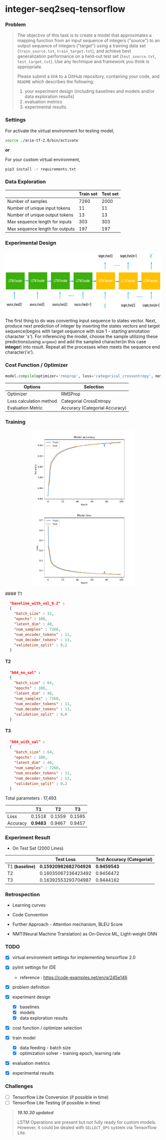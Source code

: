 # integer-seq2seq-tensorflow

### Problem

> The objective of this task is to create a model that approximates a mapping function from an input sequence of integers ("source") to an output sequence of integers ("target") using a training data set (`train_source.txt`, `train_target.txt`), and achieve best generalization performance on a held-out test set (`test_source.txt`, `test_target.txt`). Use any technique and framework you think is appropriate.
>
> Please submit a link to a GitHub repository, containing your code, and `README` which describes the following:
>
> 1. your experiment design (including baselines and models and/or data exploration results)
> 2. evaluation metrics
> 3. experimental results.



### Settings

For activate the virtual environment for testing model,

```bash
source ./arie-tf-2.0/bin/activate
```

***or***

For your custom virtual environment,

```bash
pip3 install -r requirements.txt
```



### Data Exploration

|                                 | Train set | Test set |
| ------------------------------- | --------- | -------- |
| Number of samples               | 7260      | 2000     |
| Number of unique input tokens   | 11        | 11       |
| Number of unique output tokens  | 13        | 13       |
| Max sequence length for inputs  | 303       | 303      |
| Max sequence length for outputs | 197       | 197      |



### Experimental Design

<p align="center">
  		<img src ="./images/0_experiment_design.png?raw=true" height="200px"/>
</p>

  The first thing to do was converting input sequence to states vector. Next, produce next prediction of integer by inserting the states vectors and target sequence(begins with target sequence with size 1 - starting annotation character *'s'*). For inferencing the model, choose the sample utilizing these predictions(using `argmax`) and add the sampled character(in this case **integer**) into result. Repeat all the processes when meets the sequence end character(*'e'*).




### Cost Function / Optimizer

```python
model.compile(optimizer='rmsprop', loss='categorical_crossentropy', metrics=['accuracy'])
```

| Options                 | Selection                      |
| ----------------------- | ------------------------------ |
| Optimizer               | RMSProp                        |
| Loss calculation method | Categorial CrossEntropy        |
| Evaluation Metric       | Accuracy (Categorial Accuracy) |



### Training
<p align="center">
      <img src ="./images/2_training_acc.png?raw=true" height="250px"/>
  		<img src ="./images/3_training_loss.png?raw=true" height="250px"/>
</p>
#### T1

```json
  "baseline_with_val_0.2" :
  {
    "batch_size" : 32,
    "epochs" : 100,
    "latent_dim" : 40,
    "num_samples" : 7260,
    "num_encoder_tokens" : 11,
    "num_decoder_tokens" : 13,
    "validation_split" : 0.2
  }
```
#### T2

```json
  "b64_no_val" :
  {
    "batch_size" : 64,
    "epochs" : 100,
    "latent_dim" : 40,
    "num_samples" : 7260,
    "num_encoder_tokens" : 11,
    "num_decoder_tokens" : 13,
    "validation_split" : 0.0
  }
```
#### T3

```json
  "b64_with_val" :
  {
    "batch_size" : 64,
    "epochs" : 100,
    "latent_dim" : 40,
    "num_samples" : 7260,
    "num_encoder_tokens" : 11,
    "num_decoder_tokens" : 13,
    "validation_split" : 0.2
  }
```
Total parameters : 17,493

|          | T1         | T2     | T3     |
| -------- | ---------- | ------ | ------ |
| Loss     | 0.1518     | 0.1559 | 0.1595 |
| Accuracy | **0.9483** | 0.9467 | 0.9457 |



### Experiment Result

- On Test Set (2000 Lines)

|                   | Test Loss               | Test Accuracy (Categorial) |
| ----------------- | ----------------------- | -------------------------- |
| T1 **(baseline)** | **0.15920982682704926** | **0.9459543**              |
| T2                | 0.16035067236423492     | 0.9456472                  |
| T3                | 0.16392553293704987     | 0.9444162                  |



### Retrospection

- Learning curves

- Code Convention
- Further Approach - Attention mechanism, BLEU Score
- NMT(Neural Machine Translation) as On-Device ML, Light-weight DNN



### TODO 

- [x] virtual environment settings for implementing tensorflow 2.0
- [x] pylint settings for IDE
  - reference : https://code-examples.net/en/q/245e146
- [x] problem definition 
- [x] experiment design
  - [x] baselines
  - [x] models
  - [x] data exploration results
- [x] cost function / optimizer selection
- [x] train model
	- [x] data feeding - batch size
	- [x] optimization solver - training epoch, learning rate
- [x] evaluation metrics
- [x] experimental results



### Challenges

- [ ] Tensorflow Lite Conversion (if possible in time)
- [ ] Tensorflow Lite Testing (if possible in time)

> ***19.10.30 updated***
>
> LSTM Operations are present but not fully ready for custom models. However, it could be dealed with `SELLECT_OPS` system via Tensorflow Lite.